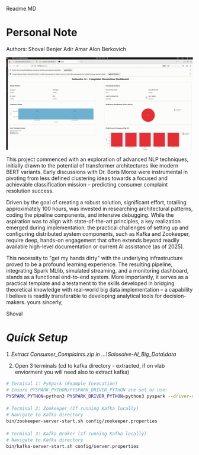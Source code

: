 Readme.MD
# Personal Note

Authors: Shoval Benjer Adir Amar  Alon Berkovich 

![Demo](https://github.com/ShovalBenjer/ShovalBenjer/blob/main/plotly_real-time_simulation_demo.gif)

This project commenced with an exploration of advanced NLP techniques, initially drawn to the potential of transformer architectures like modern BERT variants. Early discussions with Dr. Boris Moroz were instrumental in pivoting from less defined clustering ideas towards a focused and achievable classification mission – predicting consumer complaint resolution success.

Driven by the goal of creating a robust solution, significant effort, totalling approximately 100 hours, was invested in researching architectural patterns, coding the pipeline components, and intensive debugging. While the aspiration was to align with state-of-the-art principles, a key realization emerged during implementation: the practical challenges of setting up and configuring distributed system components, such as Kafka and Zookeeper, require deep, hands-on engagement that often extends beyond readily available high-level documentation or current AI assistance (as of 2025).

This necessity to "get my hands dirty" with the underlying infrastructure proved to be a profound learning experience. The resulting pipeline, integrating Spark MLlib, simulated streaming, and a monitoring dashboard, stands as a functional end-to-end system. More importantly, it serves as a practical template and a testament to the skills developed in bridging theoretical knowledge with real-world big data implementation – a capability I believe is readily transferable to developing analytical tools for decision-makers.
yours sincerly, 

Shoval

# *Quick Setup* 

*1. Extract Consumer_Complaints.zip in ...\Solosolve-AI_Big_Data\data*

2. Open 3 terminals (cd to kafka directory - extracted, if on vlab enviorment you will need also to extract kafka)

```bash
# Terminal 1: PySpark (Example Invocation)
# Ensure PYSPARK_PYTHON/PYSPARK_DRIVER_PYTHON are set or use:
PYSPARK_PYTHON=python3 PYSPARK_DRIVER_PYTHON=python3 pyspark --driver-memory 3g --executor-memory 2g # Add --packages if using Kafka direct stream

# Terminal 2: Zookeeper (If running Kafka locally)
# Navigate to Kafka directory
bin/zookeeper-server-start.sh config/zookeeper.properties

# Terminal 3: Kafka Broker (If running Kafka locally)
# Navigate to Kafka directory
bin/kafka-server-start.sh config/server.properties

